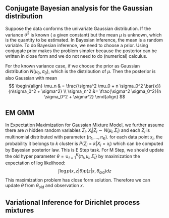 ## Conjugate Bayesian analysis for the Gaussian distribution

Suppose the data conforms the univariate Gaussian distribution. If the variance $\sigma^2$ is known ( a given constant) but the mean $\mu$ is unknown, which is the quantity to be estimated. In Bayesian inference, the mean is a random variable. To do Bayesian inference, we need to choose a prior. Using conjugate prior makes the problem simpler because the posterior can be written in close form and we do not need to do (numerical) calculus. 

For the known variance case, if we choose the prior as Gaussian distribution $N(\mu_0, \sigma_0)$, which is the distribution of $\mu$. Then the posterior is also Gaussian with mean 
$$
\begin{align}
\mu_n & = \frac{\sigma^2 \mu_0 + n \sigma_0^2 \bar{x}}{n\sigma_0^2 + \sigma^2} \\
\sigma_n^2 &= \frac{\sigma^2 \sigma_0^2}{n \sigma_0^2 + \sigma^2}
\end{align}
$$

## EM GMM

In Expectation Maximization for Gaussian Mixture Model, we further assume there are $n$ hidden random variables $Z_i$. $X_i | Z_i \sim N(\mu_i, \Sigma_i)$ and each $Z_i$ is multinomial distributed  with parameter ($\pi_1, \dots, \pi_K$). for each data point $x_i$, the probability it belongs to $k$ cluster is $P(Z_i = k | X_i = x_i)$ which can be computed by Bayesian posterior law. This is E Step task. For M Step, we should update the old hyper parameter $\theta = \cup_{i=1}^K\{\pi_i, \mu_i, \Sigma_i\}$ by maximization the expectation of log likelihood:
$$
\int \log p(x,z | \theta) p(z | x, \theta_{\textrm{old}}) dz
$$
This maximization problem has close form solution. Therefore we can update $\theta$ from $\theta_{\textrm{old}}$ and observation $x$. 

## Variational Inference for Dirichlet process mixtures